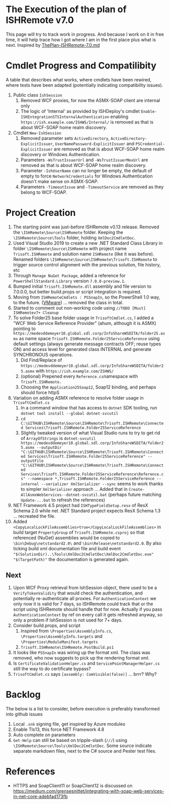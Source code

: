 # The Execution of the plan of ISHRemote v7.0

This page will try to track work in progress. And because I work on it in free time, it will help trace how I got where I am in the first place plus what is next. Inspired by [ThePlan-ISHRemote-7.0.md](./ThePlan-ISHRemote-7.0.md)

# Cmdlet Progress and Compatilibity

A table that describes what works, where cmdlets have been rewired, where tests have been adapted (potentially indicating compatibility issues).

1. Public class `IshSession`
    1. Removed WCF proxies, for now the ASMX-SOAP client are internal only
    1. The logic of 'Internal' as provided by ISHDeploy's cmdlet `Enable-ISHIntegrationSTSInternalAuthentication` enabling `https://ish.example.com/ISHWS/Internal/` is removed as that is about WCF-SOAP home realm discovery.
1. Cmdlet `New-IshSession`
    1. Removed parameter sets `ActiveDirectory`, `ActiveDirectory-ExplicitIssuer`, `UserNamePassword-ExplicitIssuer` and `PSCredential-ExplicitIssuer` are removed as that is about WCF-SOAP home realm discovery or Windows Authentication.
    1. Parameters `-WsTrustIssuerUrl` and `-WsTrustIssuerMexUrl` are removed as that is about WCF-SOAP home realm discovery.
    1. Parameter `-IshUserName` can no longer be empty, the default of empty to force `NetworkCredentials` for Windows Authentication doesn't make sense on ASMX-SOAP.
    1. Parameters `-TimeoutIssue` and `-TimeoutService` are removed as they belong to WCF-SOAP.

# Project Creation
1. The starting point was just-before ISHRemote v0.13 release. Removed the `\ISHRemote\Source\ISHRemote` folder. Keeping the `\ISHRemote\Source\Tools` folder, holding `XmlDoc2CmdletDoc`.
1. Used Visual Studio 2019 to create a new .NET Standard Class Library in folder `\ISHRemote\Source\ISHRemote` with project name `Trisoft.ISHRemote` and solution name `ISHRemote` (like it was before). Renamed folders `\ISHRemote\Source\ISHRemote\Trisoft.ISHRemote` to trigger source control alignment with the previous solution, file history, etc
1. Through `Manage NuGet Package`, added a reference for `PowerShellStandard.Library` version `7.0.0-preview.1`.
1. Bumped initial `Trisoft.ISHRemote.dll` assembly and file version to 7.0.0.0, but better build.props or script integration is required.
1. Moving from `ISHRemoteCmdlets : PSSnapIn`, so the PowerShell 1.0 way, to the future. ([VMware](https://blogs.vmware.com/PowerCLI/2016/11/saying-farewell-snapins.html)) ... removed the class in total.
1. Started to comment out non-working code using `//TODO [Must] ISHRemotev7+ Cleanup`
1. To solve Folder25 base folder usage in `TrisoftCmdlet.cs`, I added a "WCF Web Service Reference Provider" (ahum, although it is ASMX) pointing to `https://medevddemeyer10.global.sdl.corp/InfoShareWSDITA/folder25.asmx` as name space `Trisoft.ISHRemote.Folder25ServiceReference` using default settings (always generate message contracts OFF; reuse types ON) and access level for generated class INTERNAL and generate SYNCHRONOUS operations.
    1. Did Find/Replace of `https://medevddemeyer10.global.sdl.corp/InfoShareWSDITA/folder25.asmx` with `https://ish.example.com/ISHWS/`
    1. (optional) Prepened every `Reference.cs`namespace with `Trisoft.ISHRemote.`
    1. Choosing the `Application25Soap12`, Soap12 binding, and perhaps should force httpS
1. Variation on adding ASMX reference to resolve folder usage in `TrisoftCmdlet.cs`
    1. In a command window that has access to `dotnet` SDK tooling, run `dotnet tool install --global dotnet-svcutil`
    1. `cd C:\GITHUB\ISHRemote\Source\ISHRemote\Trisoft.ISHRemote\Connected Services\Trisoft.ISHRemote.Folder25ServiceReference`
    1. Slightly tweaked version of what Visual Studio runs to try to get rid of `ArrayOfStrings` is `dotnet-svcutil https://medevddemeyer10.global.sdl.corp/InfoShareWSDITA/folder25.asmx --outputDir "C:\GITHUB\ISHRemote\Source\ISHRemote\Trisoft.ISHRemote\Connected Services\Trisoft.ISHRemote.Folder25ServiceReference" --outputFile "C:\GITHUB\ISHRemote\Source\ISHRemote\Trisoft.ISHRemote\Connected Services\Trisoft.ISHRemote.Folder25ServiceReference\Reference.cs" --namespace *,Trisoft.ISHRemote.Folder25ServiceReference --internal --serializer XmlSerializer --sync` seems to work thanks to simpler `XmlSerializer` approach ... Added that in `Create-AllAsmxWebServices--dotnet-svcutil.bat` (perhaps future matching `Update-...bat` to refresh the references)
1. NET Framework 4.5 project had `ISHTypeFieldSetup.resx` of ResX Schema 2.0 while net .NET Standard project expects ResX Schema 1.3 ... recreated the file.
1. Added `<CopyLocalLockFileAssemblies>true</CopyLocalLockFileAssemblies>` in build target `PropertyGroup` of `Trisoft.ISHRemote.csproj` so that referenced (NuGet) assemblies would be copied to `\bin\Debug\netstandard2.0\` and `\bin\Release\netstandard2.0`. By also ticking build xml documentation file and build event `"$(SolutionDir)..\Tools\XmlDoc2CmdletDoc\XmlDoc2CmdletDoc.exe" "$(TargetPath)"` the documentation is generated again.


## Next
1. Upon WCF Proxy retrieval from IshSession object, there used to be a `VerifyTokenValidity` that would check the authentication, and potentially re-authenticate all proxies. For `AuthenticationContext` we only now it is valid for 7 days, so ISHRemote could track that or the script using ISHRemote should handle that for now. Actually if you pass `AuthenticationContext` by ref on every call it gets refreshed anyway, so only a problem if IshSession is not used for 7+ days.
1. Consider build.props, and script
    1. Inspired from `\Properties\AssemblyInfo.cs`, `\Properties\AssemblyInfo.targets` and `\Properties\ModuleManifest.targets`
    1. `Trisoft.ISHRemote\ISHRemote.PostBuild.ps1`
1. It looks like `PSSnapIn` was wiring up the format xml. The class was removed, who now suggests to pick up the rendering format xml.
1. Is `CertificateValidationHelper.cs` and `ServicePointManagerHelper.cs` still the way to do certificate bypass?
1. `TrisoftCmdlet.cs` says `[assembly: ComVisible(false)]` ... brrr? Why?

# Backlog
The below is a list to consider, before execution is preferably transformed into github issues

1. Local `.snk` signing file, get inspired by Azure modules
1. Enable Tls13, this force NET Framework 4.8
1. Auto complete on parameters
1. `Get-Help` can still be based on tripple-slash (`///`) using `\ISHRemote\Source\Tools\XmlDoc2CmdletDoc`. Some source indicate separate markdown files, next to the C# source and Pester test files.

# References
* HTTPS and SoapClient11 or SoapClient12 is discussed on https://medium.com/grensesnittet/integrating-with-soap-web-services-in-net-core-adebfad173fb